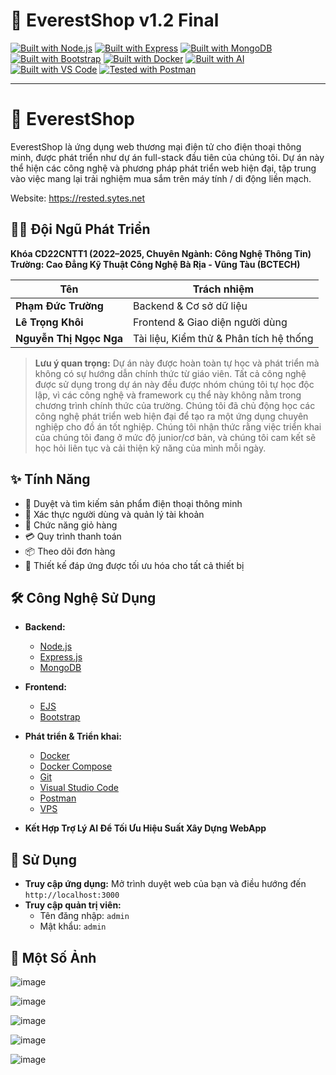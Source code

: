 # 📱 EverestShop v1.2 Final 

[![Built with Node.js](https://img.shields.io/badge/Node.js-43853D?style=for-the-badge&logo=node.js&logoColor=white)](https://nodejs.org/)
[![Built with Express](https://img.shields.io/badge/Express-000000?style=for-the-badge&logo=express&logoColor=white)](https://expressjs.com/)
[![Built with MongoDB](https://img.shields.io/badge/MongoDB-4EA94B?style=for-the-badge&logo=mongodb&logoColor=white)](https://www.mongodb.com/)
[![Built with Bootstrap](https://img.shields.io/badge/Bootstrap-563D7C?style=for-the-badge&logo=bootstrap&logoColor=white)](https://getbootstrap.com/)
[![Built with Docker](https://img.shields.io/badge/Docker-2496ED?style=for-the-badge&logo=docker&logoColor=white)](https://www.docker.com/)
[![Built with AI](https://img.shields.io/badge/Built%20with-AI%20Assistance-blueviolet?style=for-the-badge&logo=OpenAI&logoColor=white)](https://openai.com/)
[![Built with VS Code](https://img.shields.io/badge/VS%20Code-007ACC?style=for-the-badge&logo=visualstudiocode&logoColor=white)](https://code.visualstudio.com/)
[![Tested with Postman](https://img.shields.io/badge/Postman-FF6C37?style=for-the-badge&logo=postman&logoColor=white)](https://www.postman.com/)

---
# 📱 EverestShop

EverestShop là ứng dụng web thương mại điện tử cho điện thoại thông minh, được phát triển như dự án full-stack đầu tiên của chúng tôi. Dự án này thể hiện các công nghệ và phương pháp phát triển web hiện đại, tập trung vào việc mang lại trải nghiệm mua sắm trên máy tính / di động liền mạch.

Website: https://rested.sytes.net

## 👨‍💻 Đội Ngũ Phát Triển

**Khóa CD22CNTT1 (2022–2025, Chuyên Ngành: Công Nghệ Thông Tin)**  
**Trường: Cao Đẳng Kỹ Thuật Công Nghệ Bà Rịa - Vũng Tàu (BCTECH)**

| Tên | Trách nhiệm |
|------|-----------------|
| **Phạm Đức Trường** | Backend & Cơ sở dữ liệu |
| **Lê Trọng Khôi** | Frontend & Giao diện người dùng |
| **Nguyễn Thị Ngọc Nga** | Tài liệu, Kiểm thử & Phân tích hệ thống |

> **Lưu ý quan trọng:** Dự án này được hoàn toàn tự học và phát triển mà không có sự hướng dẫn chính thức từ giáo viên. Tất cả công nghệ được sử dụng trong dự án này đều được nhóm chúng tôi tự học độc lập, vì các công nghệ và framework cụ thể này không nằm trong chương trình chính thức của trường. Chúng tôi đã chủ động học các công nghệ phát triển web hiện đại để tạo ra một ứng dụng chuyên nghiệp cho đồ án tốt nghiệp. Chúng tôi nhận thức rằng việc triển khai của chúng tôi đang ở mức độ junior/cơ bản, và chúng tôi cam kết sẽ học hỏi liên tục và cải thiện kỹ năng của mình mỗi ngày.

## ✨ Tính Năng

- 📱 Duyệt và tìm kiếm sản phẩm điện thoại thông minh
- 🔐 Xác thực người dùng và quản lý tài khoản
- 🛒 Chức năng giỏ hàng
- 💳 Quy trình thanh toán
- 📦 Theo dõi đơn hàng
- 📱 Thiết kế đáp ứng được tối ưu hóa cho tất cả thiết bị

## 🛠️ Công Nghệ Sử Dụng

- **Backend:**
  - [Node.js](https://nodejs.org/) 
  - [Express.js](https://expressjs.com/) 
  - [MongoDB](https://www.mongodb.com/) 
  
- **Frontend:**
  - [EJS](https://ejs.co/)
  - [Bootstrap](https://getbootstrap.com/) 
  
- **Phát triển & Triển khai:**
  - [Docker](https://www.docker.com/) 
  - [Docker Compose](https://docs.docker.com/compose/) 
  - [Git](https://git-scm.com/) 
  - [Visual Studio Code](https://code.visualstudio.com/) 
  - [Postman](https://www.postman.com/) 
  - [VPS](https://en.wikipedia.org/wiki/Virtual_private_server) 

- **Kết Hợp Trợ Lý AI Để Tối Ưu Hiệu Suất Xây Dựng WebApp**


## 🔧 Sử Dụng

- **Truy cập ứng dụng:** Mở trình duyệt web của bạn và điều hướng đến `http://localhost:3000`
- **Truy cập quản trị viên:** 
  - Tên đăng nhập: `admin`
  - Mật khẩu: `admin`

## 📸 Một Số Ảnh

![image](https://github.com/user-attachments/assets/386b0e95-b12d-48ee-89c4-f203eb729d5b)


![image](https://github.com/user-attachments/assets/83fd3b6c-521d-480a-94ee-c728bfa4429e)


![image](https://github.com/user-attachments/assets/2d705784-0006-4129-b3b7-37ce5fbe2608)


![image](https://github.com/user-attachments/assets/890b6377-83bb-409b-9e65-e8ed76d9392a)


![image](https://github.com/user-attachments/assets/648686cd-2e11-4f0c-b4f9-2954acbd285d)
